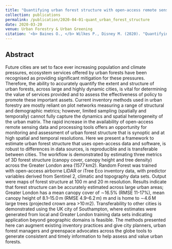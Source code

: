 ```yaml
---
title: "Quantifying urban forest structure with open-access remote sensing data sets"
collection: publications
permalink: /publication/2020-04-01-quant_urban_forest_structure
date: 2020-03-20
venue: Urban Forestry & Urban Greening
citation: '<b> Baines O., </b> Wilkes P., Disney M. (2020). "Quantifying urban forest structure with open-access remote sensing data sets" <i>Urban Forestry & Urban Greening</i>. 50(126653).'
---
```



## Abstract
Future cities are set to face ever increasing population and climate pressures, ecosystem services offered by urban forests have been recognised as providing significant mitigation for these pressures. Therefore, the ability to accurately quantify the extent and structure of urban forests, across large and highly dynamic cities, is vital for determining the value of services provided and to assess the effectiveness of policy to promote these important assets. Current inventory methods used in urban forestry are mostly reliant on plot networks measuring a range of structural and demographic metrics; however, limited sampling (spatially and temporally) cannot fully capture the dynamics and spatial heterogeneity of the urban matrix. The rapid increase in the availability of open-access remote sensing data and processing tools offers an opportunity for monitoring and assessment of urban forest structure that is synoptic and at high spatial and temporal resolutions. Here we present a framework to estimate urban forest structure that uses open-access data and software, is robust to differences in data sources, is reproducible and is transferable between cities. The workflow is demonstrated by estimating three metrics of 3D forest structure (canopy cover, canopy height and tree density) across the Greater London area (1577 km2). Random Forest was trained with open-access airborne LiDAR or iTree Eco inventory data, with predictor variables derived from Sentinel 2, climatic and topography data sets. Output were maps of forest structure at 100 m and 20 m resolution. Results indicate that forest structure can be accurately estimated across large urban areas; Greater London has a mean canopy cover of ∼16.5% (RMSE 11-17%), mean canopy height of 8.1–15.0 m (RMSE 4.9–6.2 m) m and is home to ∼4.6 M large trees (projected crown area >10 m2). Transferability to other cities is demonstrated using the UK city of Southampton, where estimates were generated from local and Greater London training data sets indicating application beyond geographic domains is feasible. The methods presented here can augment existing inventory practices and give city planners, urban forest managers and greenspace advocates across the globe tools to generate consistent and timely information to help assess and value urban forests.
